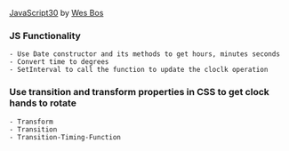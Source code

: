 [JavaScript30](https://javascript30.com/) by [Wes Bos](https://github.com/wesbos)

### JS Functionality

    - Use Date constructor and its methods to get hours, minutes seconds
    - Convert time to degrees
    - SetInterval to call the function to update the cloclk operation

### Use transition and transform properties in CSS to get clock hands to rotate

    - Transform
    - Transition
    - Transition-Timing-Function

